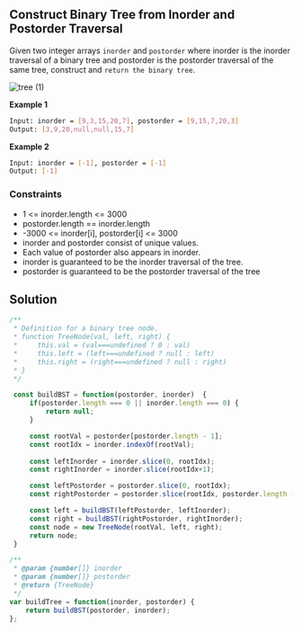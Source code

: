 
##  Construct Binary Tree from Inorder and Postorder Traversal

Given two integer arrays ```inorder``` and ```postorder``` where inorder is the inorder traversal of a binary tree and postorder is the postorder traversal of the same tree, construct and ```return the binary tree```.

 
![tree (1)](https://github.com/surshreya/leetcode-150/assets/118065908/0d2f6b13-36f1-459a-92cc-8639bb0c090c)


**Example 1**
```bash
Input: inorder = [9,3,15,20,7], postorder = [9,15,7,20,3]
Output: [3,9,20,null,null,15,7]
```

**Example 2**
```bash
Input: inorder = [-1], postorder = [-1]
Output: [-1]
```

### Constraints
- 1 <= inorder.length <= 3000
- postorder.length == inorder.length
- -3000 <= inorder[i], postorder[i] <= 3000
- inorder and postorder consist of unique values.
- Each value of postorder also appears in inorder.
- inorder is guaranteed to be the inorder traversal of the tree.
- postorder is guaranteed to be the postorder traversal of the tree

## Solution

```javascript
/**
 * Definition for a binary tree node.
 * function TreeNode(val, left, right) {
 *     this.val = (val===undefined ? 0 : val)
 *     this.left = (left===undefined ? null : left)
 *     this.right = (right===undefined ? null : right)
 * }
 */

 const buildBST = function(postorder, inorder)  {
     if(postorder.length === 0 || inorder.length === 0) {
         return null;
     }

     const rootVal = postorder[postorder.length - 1];
     const rootIdx = inorder.indexOf(rootVal);
     
     const leftInorder = inorder.slice(0, rootIdx);
     const rightInorder = inorder.slice(rootIdx+1);

     const leftPostorder = postorder.slice(0, rootIdx);
     const rightPostorder = postorder.slice(rootIdx, postorder.length - 1);

     const left = buildBST(leftPostorder, leftInorder);
     const right = buildBST(rightPostorder, rightInorder);
     const node = new TreeNode(rootVal, left, right);
     return node;
 }

/**
 * @param {number[]} inorder
 * @param {number[]} postorder
 * @return {TreeNode}
 */
var buildTree = function(inorder, postorder) {
    return buildBST(postorder, inorder);
};
```
